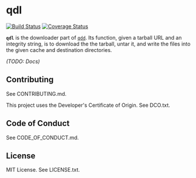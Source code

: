 # qdl

[![Build Status](https://travis-ci.org/bengl/qdl.svg?branch=master)](https://travis-ci.org/bengl/qdl)
[![Coverage Status](https://coveralls.io/repos/github/bengl/qdl/badge.svg?branch=master)](https://coveralls.io/github/bengl/qdl?branch=master)


**`qdl`** is the downloader part of [`qdd`](https://npm.im/qdd). Its function,
given a tarball URL and an integrity string, is to download the the tarball,
untar it, and write the files into the given cache and destination directories.

*(TODO: Docs)*

## Contributing

See CONTRIBUTING.md.

This project uses the Developer's Certificate of Origin. See DCO.txt.

## Code of Conduct

See CODE_OF_CONDUCT.md.

## License

MIT License. See LICENSE.txt.

